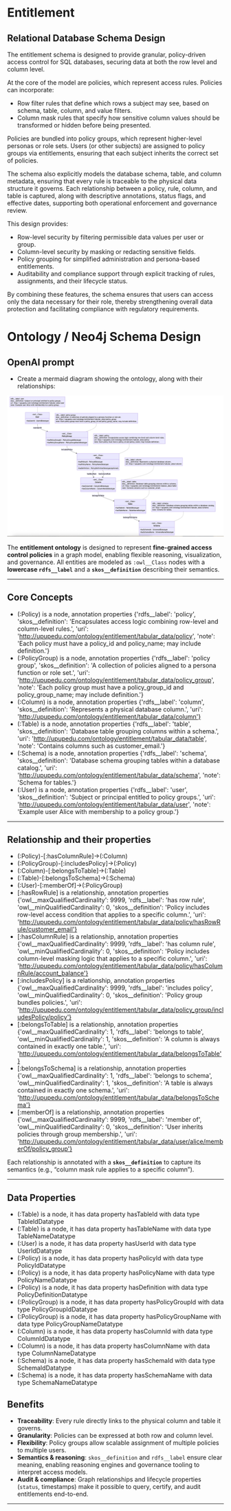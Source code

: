 # Entitlement 

## Relational Database Schema Design

The entitlement schema is designed to provide granular, policy-driven access control for SQL databases, securing data at both the row level and column level.

At the core of the model are policies, which represent access rules. Policies can incorporate:
*   Row filter rules that define which rows a subject may see, based on schema, table, column, and value filters.
*   Column mask rules that specify how sensitive column values should be transformed or hidden before being presented.

Policies are bundled into policy groups, which represent higher-level personas or role sets. Users (or other subjects) are assigned to policy groups via entitlements, ensuring that each subject inherits the correct set of policies.

The schema also explicitly models the database schema, table, and column metadata, ensuring that every rule is traceable to the physical data structure it governs. Each relationship between a policy, rule, column, and table is captured, along with descriptive annotations, status flags, and effective dates, supporting both operational enforcement and governance review.

This design provides:
* 	Row-level security by filtering permissible data values per user or group.
* 	Column-level security by masking or redacting sensitive fields.
* 	Policy grouping for simplified administration and persona-based entitlements.
* 	Auditability and compliance support through explicit tracking of rules, assignments, and their lifecycle status.

By combining these features, the schema ensures that users can access only the data necessary for their role, thereby strengthening overall data protection and facilitating compliance with regulatory requirements.



# Ontology / Neo4j Schema Design

## OpenAI prompt
- Create a mermaid diagram showing the ontology, along with their relationships:

![entitlement-ontology-v10.png](resource/entitlement-ontology-v10.png)


The **entitlement ontology** is designed to represent **fine-grained access control policies** in a graph model, enabling flexible reasoning, visualization, and governance. All entities are modeled as `:owl__Class` nodes with a **lowercase `rdfs__label`** and a **`skos__definition`** describing their semantics.  

---

## Core Concepts

- (:Policy) is a node, annotation properties {'rdfs__label': 'policy', 'skos__definition': 'Encapsulates access logic combining row-level and column-level rules.', 'uri': 'http://upupedu.com/ontology/entitlement/tabular_data/policy', 'note': 'Each policy must have a policy_id and policy_name; may include definition.'}
- (:PolicyGroup) is a node, annotation properties {'rdfs__label': 'policy group', 'skos__definition': 'A collection of policies aligned to a persona function or role set.', 'uri': 'http://upupedu.com/ontology/entitlement/tabular_data/policy_group', 'note': 'Each policy group must have a policy_group_id and policy_group_name; may include definition.'}
- (:Column) is a node, annotation properties {'rdfs__label': 'column', 'skos__definition': 'Represents a physical database column.', 'uri': 'http://upupedu.com/ontology/entitlement/tabular_data/column'}
- (:Table) is a node, annotation properties {'rdfs__label': 'table', 'skos__definition': 'Database table grouping columns within a schema.', 'uri': 'http://upupedu.com/ontology/entitlement/tabular_data/table', 'note': 'Contains columns such as customer_email.'}
- (:Schema) is a node, annotation properties {'rdfs__label': 'schema', 'skos__definition': 'Database schema grouping tables within a database catalog.', 'uri': 'http://upupedu.com/ontology/entitlement/tabular_data/schema', 'note': 'Schema for tables.'}
- (:User) is a node, annotation properties {'rdfs__label': 'user', 'skos__definition': 'Subject or principal entitled to policy groups.', 'uri': 'http://upupedu.com/ontology/entitlement/tabular_data/user', 'note': 'Example user Alice with membership to a policy group.'}

---

## Relationship and their properties
- (:Policy)-[:hasColumnRule]->(:Column)
- (:PolicyGroup)-[:includesPolicy]->(:Policy)
- (:Column)-[:belongsToTable]->(:Table)
- (:Table)-[:belongsToSchema]->(:Schema)
- (:User)-[:memberOf]->(:PolicyGroup) 
- [:hasRowRule] is a relationship, annotation properties  {'owl__maxQualifiedCardinality': 9999, 'rdfs__label': 'has row rule', 'owl__minQualifiedCardinality': 0, 'skos__definition': 'Policy includes row-level access condition that applies to a specific column.', 'uri': 'http://upupedu.com/ontology/entitlement/tabular_data/policy/hasRowRule/customer_email'}
- [:hasColumnRule] is a relationship, annotation properties  {'owl__maxQualifiedCardinality': 9999, 'rdfs__label': 'has column rule', 'owl__minQualifiedCardinality': 0, 'skos__definition': 'Policy includes column-level masking logic that applies to a specific column.', 'uri': 'http://upupedu.com/ontology/entitlement/tabular_data/policy/hasColumnRule/account_balance'}
- [:includesPolicy] is a relationship, annotation properties  {'owl__maxQualifiedCardinality': 9999, 'rdfs__label': 'includes policy', 'owl__minQualifiedCardinality': 0, 'skos__definition': 'Policy group bundles policies.', 'uri': 'http://upupedu.com/ontology/entitlement/tabular_data/policy_group/includesPolicy/policy'}
- [:belongsToTable] is a relationship, annotation properties  {'owl__maxQualifiedCardinality': 1, 'rdfs__label': 'belongs to table', 'owl__minQualifiedCardinality': 1, 'skos__definition': 'A column is always contained in exactly one table.', 'uri': 'http://upupedu.com/ontology/entitlement/tabular_data/belongsToTable'}
- [:belongsToSchema] is a relationship, annotation properties  {'owl__maxQualifiedCardinality': 1, 'rdfs__label': 'belongs to schema', 'owl__minQualifiedCardinality': 1, 'skos__definition': 'A table is always contained in exactly one schema.', 'uri': 'http://upupedu.com/ontology/entitlement/tabular_data/belongsToSchema'}
- [:memberOf] is a relationship, annotation properties  {'owl__maxQualifiedCardinality': 9999, 'rdfs__label': 'member of', 'owl__minQualifiedCardinality': 0, 'skos__definition': 'User inherits policies through group membership.', 'uri': 'http://upupedu.com/ontology/entitlement/tabular_data/user/alice/memberOf/policy_group'} 

Each relationship is annotated with a **`skos__definition`** to capture its semantics (e.g., “column mask rule applies to a specific column”).  

---

## Data Properties

- (:Table) is a node, it has data property hasTableId with data type TableIdDatatype
- (:Table) is a node, it has data property hasTableName with data type TableNameDatatype
- (:User) is a node, it has data property hasUserId with data type UserIdDatatype
- (:Policy) is a node, it has data property hasPolicyId with data type PolicyIdDatatype
- (:Policy) is a node, it has data property hasPolicyName with data type PolicyNameDatatype
- (:Policy) is a node, it has data property hasDefinition with data type PolicyDefinitionDatatype
- (:PolicyGroup) is a node, it has data property hasPolicyGroupId with data type PolicyGroupIdDatatype
- (:PolicyGroup) is a node, it has data property hasPolicyGroupName with data type PolicyGroupNameDatatype
- (:Column) is a node, it has data property hasColumnId with data type ColumnIdDatatype
- (:Column) is a node, it has data property hasColumnName with data type ColumnNameDatatype
- (:Schema) is a node, it has data property hasSchemaId with data type SchemaIdDatatype
- (:Schema) is a node, it has data property hasSchemaName with data type SchemaNameDatatype 

## Benefits

- **Traceability**: Every rule directly links to the physical column and table it governs.  
- **Granularity**: Policies can be expressed at both row and column level.  
- **Flexibility**: Policy groups allow scalable assignment of multiple policies to multiple users.  
- **Semantics & reasoning**: `skos__definition` and `rdfs__label` ensure clear meaning, enabling reasoning engines and governance tooling to interpret access models.  
- **Audit & compliance**: Graph relationships and lifecycle properties (`status`, timestamps) make it possible to query, certify, and audit entitlements end-to-end.  

---
